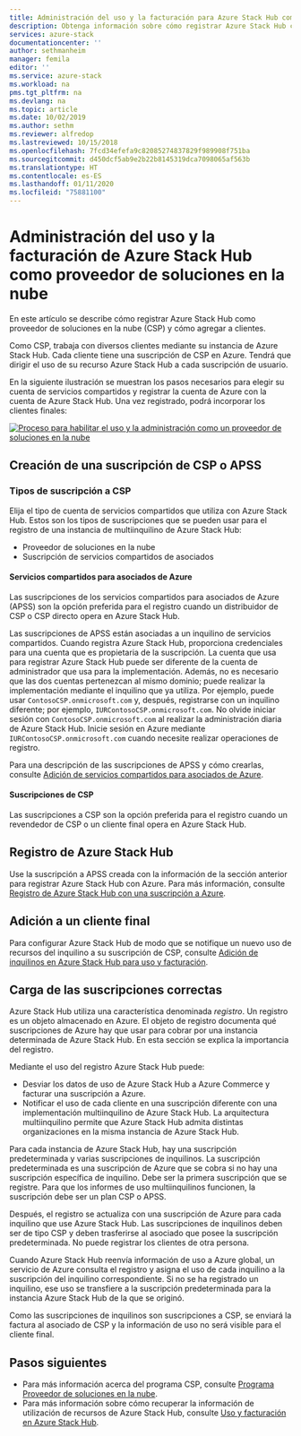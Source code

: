 ```yaml
---
title: Administración del uso y la facturación para Azure Stack Hub como un proveedor de soluciones en la nube | Microsoft Docs
description: Obtenga información sobre cómo registrar Azure Stack Hub como proveedor de soluciones en la nube (CSP) y cómo agregar clientes para la facturación.
services: azure-stack
documentationcenter: ''
author: sethmanheim
manager: femila
editor: ''
ms.service: azure-stack
ms.workload: na
pms.tgt_pltfrm: na
ms.devlang: na
ms.topic: article
ms.date: 10/02/2019
ms.author: sethm
ms.reviewer: alfredop
ms.lastreviewed: 10/15/2018
ms.openlocfilehash: 7fcd34efefa9c82085274837829f989908f751ba
ms.sourcegitcommit: d450dcf5ab9e2b22b8145319dca7098065af563b
ms.translationtype: HT
ms.contentlocale: es-ES
ms.lasthandoff: 01/11/2020
ms.locfileid: "75881100"
---
```

# <a name="manage-usage-and-billing-for-azure-stack-hub-as-a-cloud-solution-provider"></a>Administración del uso y la facturación de Azure Stack Hub como proveedor de soluciones en la nube

En este artículo se describe cómo registrar Azure Stack Hub como proveedor de soluciones en la nube (CSP) y cómo agregar a clientes.

Como CSP, trabaja con diversos clientes mediante su instancia de Azure Stack Hub. Cada cliente tiene una suscripción de CSP en Azure. Tendrá que dirigir el uso de su recurso Azure Stack Hub a cada suscripción de usuario.

En la siguiente ilustración se muestran los pasos necesarios para elegir su cuenta de servicios compartidos y registrar la cuenta de Azure con la cuenta de Azure Stack Hub. Una vez registrado, podrá incorporar los clientes finales:

[![Proceso para habilitar el uso y la administración como un proveedor de soluciones en la nube](media/azure-stack-add-manage-billing-as-a-csp/process-add-useage-as-a-csp.png "Proceso para habilitar el uso y la administración como un proveedor de soluciones en la nube")](media/azure-stack-add-manage-billing-as-a-csp/process-add-useage-as-a-csp.png#lightbox)

## <a name="create-a-csp-or-apss-subscription"></a>Creación de una suscripción de CSP o APSS

### <a name="csp-subscription-types"></a>Tipos de suscripción a CSP

Elija el tipo de cuenta de servicios compartidos que utiliza con Azure Stack Hub. Estos son los tipos de suscripciones que se pueden usar para el registro de una instancia de multiinquilino de Azure Stack Hub:

- Proveedor de soluciones en la nube
- Suscripción de servicios compartidos de asociados

#### <a name="azure-partner-shared-services"></a>Servicios compartidos para asociados de Azure

Las suscripciones de los servicios compartidos para asociados de Azure (APSS) son la opción preferida para el registro cuando un distribuidor de CSP o CSP directo opera en Azure Stack Hub.

Las suscripciones de APSS están asociadas a un inquilino de servicios compartidos. Cuando registra Azure Stack Hub, proporciona credenciales para una cuenta que es propietaria de la suscripción. La cuenta que usa para registrar Azure Stack Hub puede ser diferente de la cuenta de administrador que usa para la implementación. Además, no es necesario que las dos cuentas pertenezcan al mismo dominio; puede realizar la implementación mediante el inquilino que ya utiliza. Por ejemplo, puede usar `ContosoCSP.onmicrosoft.com` y, después, registrarse con un inquilino diferente; por ejemplo, `IURContosoCSP.onmicrosoft.com`. No olvide iniciar sesión con `ContosoCSP.onmicrosoft.com` al realizar la administración diaria de Azure Stack Hub. Inicie sesión en Azure mediante `IURContosoCSP.onmicrosoft.com` cuando necesite realizar operaciones de registro.

Para una descripción de las suscripciones de APSS y cómo crearlas, consulte [Adición de servicios compartidos para asociados de Azure](/partner-center/shared-services).

#### <a name="csp-subscriptions"></a>Suscripciones de CSP

Las suscripciones a CSP son la opción preferida para el registro cuando un revendedor de CSP o un cliente final opera en Azure Stack Hub.

## <a name="register-azure-stack-hub"></a>Registro de Azure Stack Hub

Use la suscripción a APSS creada con la información de la sección anterior para registrar Azure Stack Hub con Azure. Para más información, consulte [Registro de Azure Stack Hub con una suscripción a Azure](azure-stack-registration.md).

## <a name="add-end-customer"></a>Adición a un cliente final

Para configurar Azure Stack Hub de modo que se notifique un nuevo uso de recursos del inquilino a su suscripción de CSP, consulte [Adición de inquilinos en Azure Stack Hub para uso y facturación](azure-stack-csp-howto-register-tenants.md).

## <a name="charge-the-right-subscriptions"></a>Carga de las suscripciones correctas

Azure Stack Hub utiliza una característica denominada *registro*. Un registro es un objeto almacenado en Azure. El objeto de registro documenta qué suscripciones de Azure hay que usar para cobrar por una instancia determinada de Azure Stack Hub. En esta sección se explica la importancia del registro.

Mediante el uso del registro Azure Stack Hub puede:

- Desviar los datos de uso de Azure Stack Hub a Azure Commerce y facturar una suscripción a Azure.
- Notificar el uso de cada cliente en una suscripción diferente con una implementación multiinquilino de Azure Stack Hub. La arquitectura multiinquilino permite que Azure Stack Hub admita distintas organizaciones en la misma instancia de Azure Stack Hub.

Para cada instancia de Azure Stack Hub, hay una suscripción predeterminada y varias suscripciones de inquilinos. La suscripción predeterminada es una suscripción de Azure que se cobra si no hay una suscripción específica de inquilino. Debe ser la primera suscripción que se registre. Para que los informes de uso multiinquilinos funcionen, la suscripción debe ser un plan CSP o APSS.

Después, el registro se actualiza con una suscripción de Azure para cada inquilino que use Azure Stack Hub. Las suscripciones de inquilinos deben ser de tipo CSP y deben trasferirse al asociado que posee la suscripción predeterminada. No puede registrar los clientes de otra persona.

Cuando Azure Stack Hub reenvía información de uso a Azure global, un servicio de Azure consulta el registro y asigna el uso de cada inquilino a la suscripción del inquilino correspondiente. Si no se ha registrado un inquilino, ese uso se transfiere a la suscripción predeterminada para la instancia Azure Stack Hub de la que se originó.

Como las suscripciones de inquilinos son suscripciones a CSP, se enviará la factura al asociado de CSP y la información de uso no será visible para el cliente final.

## <a name="next-steps"></a>Pasos siguientes

- Para más información acerca del programa CSP, consulte [Programa Proveedor de soluciones en la nube](https://partner.microsoft.com/solutions/microsoft-cloud-solutions).
- Para más información sobre cómo recuperar la información de utilización de recursos de Azure Stack Hub, consulte [Uso y facturación en Azure Stack Hub](azure-stack-billing-and-chargeback.md).
